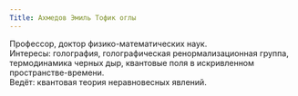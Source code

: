 ```yaml
---
Title: Ахмедов Эмиль Тофик оглы
---
```


Профессор, доктор физико-математических наук.  
Интересы: голография, голографическая ренормализационная группа, термодинамика черных дыр, квантовые поля в искривленном пространстве-времени.  
Ведёт: квантовая теория неравновесных явлений.
